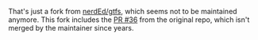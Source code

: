 That's just a fork from [nerdEd/gtfs](https://github.com/nerdEd/gtfs), which seems not to be maintained anymore. This fork includes the [PR #36](https://github.com/nerdEd/gtfs/pull/36) from the original repo, which isn't merged by the maintainer since years. 
